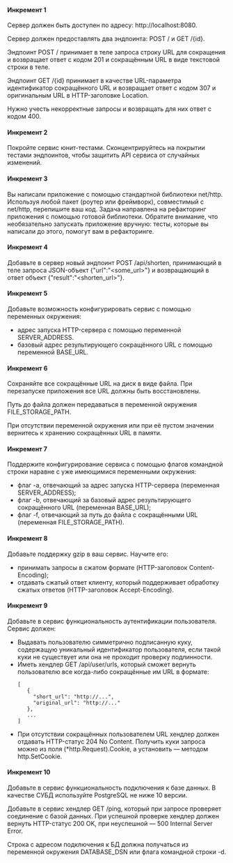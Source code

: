 #### Инкремент 1

Сервер должен быть доступен по адресу: http://localhost:8080.

Сервер должен предоставлять два эндпоинта: POST / и GET /{id}.

Эндпоинт POST / принимает в теле запроса строку URL для сокращения и возвращает ответ с кодом 201
и сокращённым URL в виде текстовой строки в теле.

Эндпоинт GET /{id} принимает в качестве URL-параметра идентификатор сокращённого URL
и возвращает ответ с кодом 307 и оригинальным URL в HTTP-заголовке Location.

Нужно учесть некорректные запросы и возвращать для них ответ с кодом 400.

#### Инкремент 2
Покройте сервис юнит-тестами. Сконцентрируйтесь на покрытии тестами эндпоинтов,
чтобы защитить API сервиса от случайных изменений.

#### Инкремент 3
Вы написали приложение с помощью стандартной библиотеки net/http.
Используя любой пакет (роутер или фреймворк), совместимый с net/http, перепишите ваш код.
Задача направлена на рефакторинг приложения с помощью готовой библиотеки.
Обратите внимание, что необязательно запускать приложение вручную: тесты,
которые вы написали до этого, помогут вам в рефакторинге.

#### Инкремент 4
Добавьте в сервер новый эндпоинт POST /api/shorten,
принимающий в теле запроса JSON-объект {"url":"<some_url>"} и возвращающий в ответ объект {"result":"<shorten_url>"}.

#### Инкремент 5
Добавьте возможность конфигурировать сервис с помощью переменных окружения:
- адрес запуска HTTP-сервера с помощью переменной SERVER_ADDRESS.
- базовый адрес результирующего сокращённого URL с помощью переменной BASE_URL.

#### Инкремент 6
Сохраняйте все сокращённые URL на диск в виде файла. При перезапуске приложения все URL должны быть восстановлены.

Путь до файла должен передаваться в переменной окружения FILE_STORAGE_PATH.

При отсутствии переменной окружения или при её пустом значении вернитесь к хранению сокращённых URL в памяти.

#### Инкремент 7
Поддержите конфигурирование сервиса с помощью флагов командной строки наравне с уже имеющимися переменными окружения:
- флаг -a, отвечающий за адрес запуска HTTP-сервера (переменная SERVER_ADDRESS);
- флаг -b, отвечающий за базовый адрес результирующего сокращённого URL (переменная BASE_URL);
- флаг -f, отвечающий за путь до файла с сокращёнными URL (переменная FILE_STORAGE_PATH).

#### Инкремент 8
Добавьте поддержку gzip в ваш сервис. Научите его:
- принимать запросы в сжатом формате (HTTP-заголовок Content-Encoding);
- отдавать сжатый ответ клиенту, который поддерживает обработку сжатых ответов (HTTP-заголовок Accept-Encoding).

#### Инкремент 9

Добавьте в сервис функциональность аутентификации пользователя.
Сервис должен:
- Выдавать пользователю симметрично подписанную куку, содержащую уникальный идентификатор пользователя, если такой куки не существует или она не проходит проверку подлинности.
- Иметь хендлер GET /api/user/urls, который сможет вернуть пользователю все когда-либо сокращённые им URL в формате:
  ```
  [
     {
       "short_url": "http://...",
       "original_url": "http://..."
     },
     ...
  ]
  ```
- При отсутствии сокращённых пользователем URL хендлер должен отдавать HTTP-статус 204 No Content.
Получить куки запроса можно из поля (*http.Request).Cookie, а установить — методом http.SetCookie.

#### Инкремент 10

Добавьте в сервис функциональность подключения к базе данных. В качестве СУБД используйте PostgreSQL не ниже 10 версии.

Добавьте в сервис хендлер GET /ping, который при запросе проверяет соединение с базой данных. При успешной проверке хендлер должен вернуть HTTP-статус 200 OK, при неуспешной — 500 Internal Server Error.

Строка с адресом подключения к БД должна получаться из переменной окружения DATABASE_DSN или флага командной строки -d.
